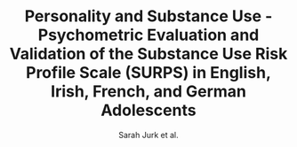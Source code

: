 ---
author: Sarah Jurk et al.
title: Personality and Substance Use - Psychometric Evaluation and Validation of the Substance Use Risk Profile Scale (SURPS) in English, Irish, French, and German Adolescents
journal: ALCOHOLISM-CLINICAL AND EXPERIMENTAL RESEARCH
year: 2015
type: article
doi: 10.1111/acer.12886
---